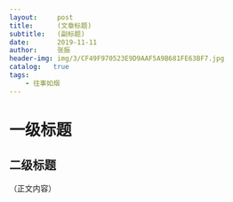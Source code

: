 ```yaml
---
layout:     post
title:      (文章标题)
subtitle:   (副标题)
date:       2019-11-11
author:     张振
header-img: img/3/CF49F970523E9D9AAF5A9B681FE63BF7.jpg
catalog:   true
tags:
    - 往事如烟
---
```

# 一级标题
## 二级标题
（正文内容）
